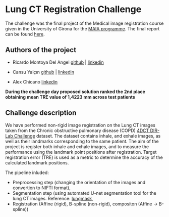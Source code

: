 # Lung CT Registration Challenge

The challenge was the final project of the Medical image registration course given in the University of Girona for the [MAIA programme](https://maiamaster.udg.edu/).
The final report can be found [here](MIRA_FINAL_REPORT.pdf).

## Authors of the project 
- Ricardo Montoya Del Angel [github](https://github.com/Likalto4) | [linkedin](https://www.linkedin.com/in/ricardo-montoya-del-angel)

- Cansu Yalçın [github](https://github.com/cansuyalcinn) | [linkedin](www.linkedin.com/in/cansuyalcin)

- Alex Chicano [linkedin](https://www.linkedin.com/in/%C3%A0lex-chicano-83291a148/)

**During the challenge day proposed solution ranked the 2nd place obtaining mean TRE value of  1,4223 mm across test patients**

## Challenge description 

We have performed non-rigid image registration on the Lung CT images taken from the Chronic obstructive pulmonary disease (COPD) [4DCT DIR-Lab Challenge](https://med.emory.edu/departments/radiation-oncology/research-laboratories/deformable-image-registration/index.html) dataset. The dataset contains inhale, and exhale images, as well as their landmarks corresponding to the same patient. The aim of the project is register both inhale and exhale images, and to measure the performance using the landmark point positions after registration. Target registration error (TRE) is used as a metric to determine the accuracy of the calculated landmark positions.

The pipeline inluded:
- Preprocessing step (changing the orientation of the images and convertion to NIFTI format), 
- Segmentation step (using automated U-net segmentation tool for the lung CT images. Reference: [lungmask](https://github.com/JoHof/lungmask), 
- Registration (Affine (rigid), B-spline (non-rigid), compositon (Affine → B-spline))






